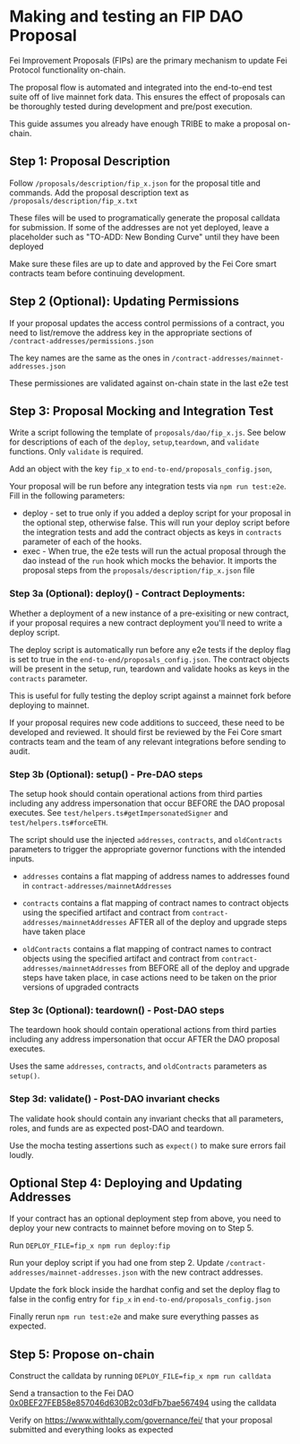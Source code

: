# Making and testing an FIP DAO Proposal
Fei Improvement Proposals (FIPs) are the primary mechanism to update Fei Protocol functionality on-chain. 

The proposal flow is automated and integrated into the end-to-end test suite off of live mainnet fork data. This ensures the effect of proposals can be thoroughly tested during development and pre/post execution.

This guide assumes you already have enough TRIBE to make a proposal on-chain.

## Step 1: Proposal Description
Follow `/proposals/description/fip_x.json` for the proposal title and commands.
Add the proposal description text as `/proposals/description/fip_x.txt`

These files will be used to programatically generate the proposal calldata for submission. If some of the addresses are not yet deployed, leave a placeholder such as "TO-ADD: New Bonding Curve" until they have been deployed

Make sure these files are up to date and approved by the Fei Core smart contracts team before continuing development.

## Step 2 (Optional): Updating Permissions
If your proposal updates the access control permissions of a contract, you need to list/remove the address key in the appropriate sections of `/contract-addresses/permissions.json`

The key names are the same as the ones in `/contract-addresses/mainnet-addresses.json`

These permissiones are validated against on-chain state in the last e2e test

## Step 3: Proposal Mocking and Integration Test
Write a script following the template of `proposals/dao/fip_x.js`. See below for descriptions of each of the `deploy`, `setup`,`teardown`, and `validate` functions. Only `validate` is required.

Add an object with the key `fip_x` to `end-to-end/proposals_config.json`, 

Your proposal will be run before any integration tests via `npm run test:e2e`. Fill in the following parameters:
* deploy - set to true only if you added a deploy script for your proposal in the optional step, otherwise false. This will run your deploy script before the integration tests and add the contract objects as keys in `contracts` parameter of each of the hooks.
* exec - When true, the e2e tests will run the actual proposal through the dao instead of the `run` hook which mocks the behavior. It imports the proposal steps from the `proposals/description/fip_x.json` file

### Step 3a (Optional): deploy() - Contract Deployments:
Whether a deployment of a new instance of a pre-exisiting or new contract, if your proposal requires a new contract deployment you'll need to write a deploy script.

The deploy script is automatically run before any e2e tests if the deploy flag is set to true in the `end-to-end/proposals_config.json`. The contract objects will be present in the setup, run, teardown and validate hooks as keys in the `contracts` parameter.

This is useful for fully testing the deploy script against a mainnet fork before deploying to mainnet.

If your proposal requires new code additions to succeed, these need to be developed and reviewed. It should first be reviewed by the Fei Core smart contracts team and the team of any relevant integrations before sending to audit.

### Step 3b (Optional): setup() - Pre-DAO steps
The setup hook should contain operational actions from third parties including any address impersonation that occur BEFORE the DAO proposal executes. See `test/helpers.ts#getImpersonatedSigner` and `test/helpers.ts#forceETH`.

The script should use the injected `addresses`, `contracts`, and `oldContracts` parameters to trigger the appropriate governor functions with the intended inputs.

* `addresses` contains a flat mapping of address names to addresses found in `contract-addresses/mainnetAddresses`
* `contracts` contains a flat mapping of contract names to contract objects using the specified artifact and contract from `contract-addresses/mainnetAddresses` AFTER all of the deploy and upgrade steps have taken place

* `oldContracts` contains a flat mapping of contract names to contract objects using the specified artifact and contract from `contract-addresses/mainnetAddresses` from BEFORE all of the deploy and upgrade steps have taken place, in case actions need to be taken on the prior versions of upgraded contracts

### Step 3c (Optional): teardown() - Post-DAO steps
The teardown hook should contain operational actions from third parties including any address impersonation that occur AFTER the DAO proposal executes. 

Uses the same `addresses`, `contracts`, and `oldContracts` parameters as `setup()`.

### Step 3d: validate() - Post-DAO invariant checks
The validate hook should contain any invariant checks that all parameters, roles, and funds are as expected post-DAO and teardown.

Use the mocha testing assertions such as `expect()` to make sure errors fail loudly.

## Optional Step 4: Deploying and Updating Addresses
If your contract has an optional deployment step from above, you need to deploy your new contracts to mainnet before moving on to Step 5.

Run `DEPLOY_FILE=fip_x npm run deploy:fip`

Run your deploy script if you had one from step 2. Update `/contract-addresses/mainnet-addresses.json` with the new contract addresses. 

Update the fork block inside the hardhat config and set the deploy flag to false in the config entry for `fip_x` in `end-to-end/proposals_config.json`

Finally rerun `npm run test:e2e` and make sure everything passes as expected.

## Step 5: Propose on-chain
Construct the calldata by running `DEPLOY_FILE=fip_x npm run calldata`

Send a transaction to the Fei DAO [0x0BEF27FEB58e857046d630B2c03dFb7bae567494](https://etherscan.io/address/0x0bef27feb58e857046d630b2c03dfb7bae567494) using the calldata

Verify on https://www.withtally.com/governance/fei/ that your proposal submitted and everything looks as expected